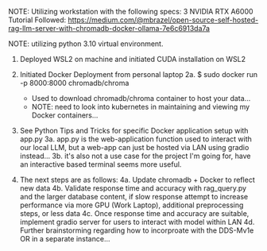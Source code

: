 NOTE: Utilizing workstation with the following specs: 3 NVIDIA RTX A6000
Tutorial Followed: https://medium.com/@mbrazel/open-source-self-hosted-rag-llm-server-with-chromadb-docker-ollama-7e6c6913da7a

NOTE: utilizing python 3.10 virtual environment.

1. Deployed WSL2 on machine and initiated CUDA installation on WSL2
2. Initiated Docker Deployment from personal laptop
  2a. $ sudo docker run -p 8000:8000 chromadb/chroma 
    - Used to download chromadb/chroma container to host your data...
    - NOTE: need to look into kubernetes in maintaining and viewing my Docker containers...

3. See Python Tips and Tricks for specific Docker application setup with app.py
  3a. app.py is the web-application function used to interact with our local LLM, but a web-app can just be hosted via LAN using gradio instead...
  3b. it's also not a use case for the project I'm going for, have an interactive based terminal seems more useful. 

4. The next steps are as follows:
  4a. Update chromadb + Docker to reflect new data
  4b. Validate response time and accuracy with rag_query.py and the larger database content, if slow response attempt to increase performance via more GPU (Work Laptop), additional preprocessing steps, or less data
  4c. Once response time and accuracy are suitable, implement gradio server for users to interact with model within LAN
  4d. Further brainstorming regarding how to incorproate with the DDS-Mv1e OR in a separate instance...
